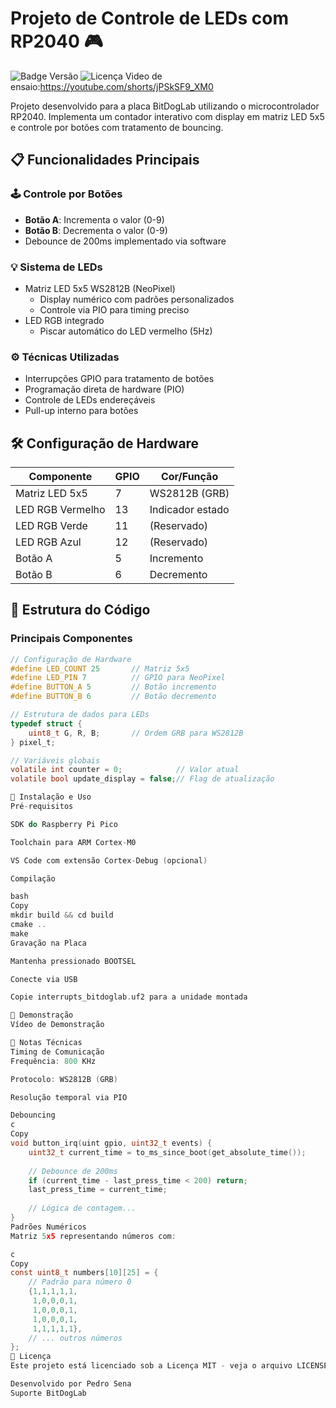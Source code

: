 # Projeto de Controle de LEDs com RP2040 🎮

![Badge Versão](https://img.shields.io/badge/Versão-1.0-blue)
![Licença](https://img.shields.io/badge/Licença-MIT-green)
Video de ensaio:https://youtube.com/shorts/jPSkSF9_XM0

Projeto desenvolvido para a placa BitDogLab utilizando o microcontrolador RP2040. Implementa um contador interativo com display em matriz LED 5x5 e controle por botões com tratamento de bouncing.

## 📋 Funcionalidades Principais

### 🕹️ Controle por Botões
- **Botão A**: Incrementa o valor (0-9)
- **Botão B**: Decrementa o valor (0-9)
- Debounce de 200ms implementado via software

### 💡 Sistema de LEDs
- Matriz LED 5x5 WS2812B (NeoPixel)
  - Display numérico com padrões personalizados
  - Controle via PIO para timing preciso
- LED RGB integrado
  - Piscar automático do LED vermelho (5Hz)

### ⚙️ Técnicas Utilizadas
- Interrupções GPIO para tratamento de botões
- Programação direta de hardware (PIO)
- Controle de LEDs endereçáveis
- Pull-up interno para botões

## 🛠️ Configuração de Hardware

| Componente          | GPIO  | Cor/Função       |
|---------------------|-------|------------------|
| Matriz LED 5x5      | 7     | WS2812B (GRB)    |
| LED RGB Vermelho    | 13    | Indicador estado |
| LED RGB Verde       | 11    | (Reservado)      |
| LED RGB Azul        | 12    | (Reservado)      |
| Botão A             | 5     | Incremento       |
| Botão B             | 6     | Decremento       |

## 📂 Estrutura do Código

### Principais Componentes
```c
// Configuração de Hardware
#define LED_COUNT 25       // Matriz 5x5
#define LED_PIN 7          // GPIO para NeoPixel
#define BUTTON_A 5         // Botão incremento
#define BUTTON_B 6         // Botão decremento

// Estrutura de dados para LEDs
typedef struct {
    uint8_t G, R, B;       // Ordem GRB para WS2812B
} pixel_t;

// Variáveis globais
volatile int counter = 0;            // Valor atual
volatile bool update_display = false;// Flag de atualização

🔌 Instalação e Uso
Pré-requisitos

SDK do Raspberry Pi Pico

Toolchain para ARM Cortex-M0

VS Code com extensão Cortex-Debug (opcional)

Compilação

bash
Copy
mkdir build && cd build
cmake ..
make
Gravação na Placa

Mantenha pressionado BOOTSEL

Conecte via USB

Copie interrupts_bitdoglab.uf2 para a unidade montada

🎥 Demonstração
Vídeo de Demonstração

📌 Notas Técnicas
Timing de Comunicação
Frequência: 800 KHz

Protocolo: WS2812B (GRB)

Resolução temporal via PIO

Debouncing
c
Copy
void button_irq(uint gpio, uint32_t events) {
    uint32_t current_time = to_ms_since_boot(get_absolute_time());
    
    // Debounce de 200ms
    if (current_time - last_press_time < 200) return;
    last_press_time = current_time;
    
    // Lógica de contagem...
}
Padrões Numéricos
Matriz 5x5 representando números com:

c
Copy
const uint8_t numbers[10][25] = {
    // Padrão para número 0
    {1,1,1,1,1,
     1,0,0,0,1,
     1,0,0,0,1,
     1,0,0,0,1,
     1,1,1,1,1},
    // ... outros números
};
📝 Licença
Este projeto está licenciado sob a Licença MIT - veja o arquivo LICENSE para detalhes.

Desenvolvido por Pedro Sena
Suporte BitDogLab